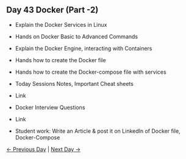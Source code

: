 ## Day 43 Docker (Part -2)

  - Explain the Docker Services in Linux
  - Hands on Docker Basic to Advanced Commands
  - Explain the Docker Engine, interacting with Containers
  - Hands how to create the Docker file
  - Hands how to create the Docker-compose file with services
 
  - Today Sessions Notes, Important Cheat sheets 
  - Link
  - Docker Interview Questions
  - Link


  - Student work: Write an Article & post it on LinkedIn of Docker file, Docker-Compose

 [← Previous Day](../day42/README.md) | [Next Day →](../day44/README.md)
